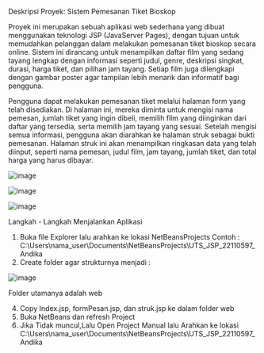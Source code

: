 Deskripsi Proyek: Sistem Pemesanan Tiket Bioskop

Proyek ini merupakan sebuah aplikasi web sederhana yang dibuat menggunakan teknologi JSP (JavaServer Pages), dengan tujuan untuk memudahkan pelanggan dalam melakukan pemesanan tiket bioskop secara online. Sistem ini dirancang untuk menampilkan daftar film yang sedang tayang lengkap dengan informasi seperti judul, genre, deskripsi singkat, durasi, harga tiket, dan pilihan jam tayang. Setiap film juga dilengkapi dengan gambar poster agar tampilan lebih menarik dan informatif bagi pengguna.

Pengguna dapat melakukan pemesanan tiket melalui halaman form yang telah disediakan. Di halaman ini, mereka diminta untuk mengisi nama pemesan, jumlah tiket yang ingin dibeli, memilih film yang diinginkan dari daftar yang tersedia, serta memilih jam tayang yang sesuai. Setelah mengisi semua informasi, pengguna akan diarahkan ke halaman struk sebagai bukti pemesanan. Halaman struk ini akan menampilkan ringkasan data yang telah diinput, seperti nama pemesan, judul film, jam tayang, jumlah tiket, dan total harga yang harus dibayar.

![image](https://github.com/user-attachments/assets/535a9c3f-b048-4539-86c5-8b8879b5f84f)

![image](https://github.com/user-attachments/assets/7ac5fcc1-a6b8-42dc-a563-76274725d8ac)

![image](https://github.com/user-attachments/assets/d154d342-a372-4053-b1a4-fbc4ec2c9f72)

Langkah - Langkah Menjalankan Aplikasi
1. Buka file Explorer lalu arahkan ke lokasi NetBeansProjects
Contoh :   C:\Users\nama_user\Documents\NetBeansProjects\UTS_JSP_22110597_Andika
2. Create folder agar strukturnya menjadi :
   
![image](https://github.com/user-attachments/assets/5fbe4a35-852c-45d9-bf08-4de628f41e30)

  Folder utamanya adalah web
  
4. Copy Index.jsp, formPesan.jsp, dan struk.jsp ke dalam folder web
5. Buka NetBeans dan refresh Project
6. Jika Tidak muncul,Lalu Open Project Manual lalu Arahkan ke lokasi
   C:\Users\nama_user\Documents\NetBeansProjects\UTS_JSP_22110597_Andika
